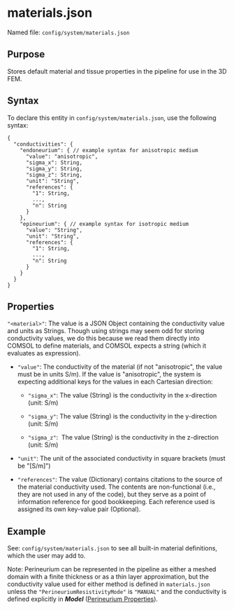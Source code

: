 
# materials.json

Named file: `config/system/materials.json`

## Purpose
Stores default material and tissue properties in the
pipeline for use in the 3D FEM.

## Syntax
To declare this entity in `config/system/materials.json`, use
the following syntax:
```
{
  "conductivities": {
    "endoneurium": { // example syntax for anisotropic medium
      "value": "anisotropic",
      "sigma_x": String,
      "sigma_y": String,
      "sigma_z": String,
      "unit": "String",
      "references": {
        "1": String,
        ...,
        "n": String
      }
    },
    "epineurium": { // example syntax for isotropic medium
      "value": "String",
      "unit": "String",
      "references": {
        "1": String,
        ...,
        "n": String
      }
    }
  }
}
```
## Properties

`"<material>"`: The value is a JSON Object containing the conductivity
value and units as Strings. Though using strings may seem odd for
storing conductivity values, we do this because we read them directly
into COMSOL to define materials, and COMSOL expects a string (which it
evaluates as expression).

  - `"value"`: The conductivity of the material (if not "anisotropic", the
    value must be in units S/m). If the value is "anisotropic", the
    system is expecting additional keys for the values in each Cartesian
    direction:

      - `"sigma_x"`: The value (String) is the conductivity in the
        x-direction (unit: S/m)

      - `"sigma_y"`: The value (String) is the conductivity in the
        y-direction (unit: S/m)

      - `"sigma_z"`:  The value (String) is the conductivity in the
        z-direction (unit: S/m)

  - `"unit"`: The unit of the associated conductivity in square brackets
    (must be "\[S/m\]")

  - `"references"`: The value (Dictionary) contains citations to the source of the material conductivity used. The contents are non-functional (i.e., they are not used in any of the code), but they serve as a point of information reference for good bookkeeping. Each reference used is assigned its own key-value pair (Optional).

<!-- end list -->

## Example

<!-- end list -->

See: `config/system/materials.json` to see all built-in material
  definitions, which the user may add to.

Note: Perineurium can be represented in the pipeline as either a meshed
domain with a finite thickness or as a thin layer approximation, but the
conductivity value used for either method is defined in `materials.json`
unless the `"PerineuriumResistivityMode"` is `"MANUAL"` and the conductivity
is defined explicitly in ***Model*** ([Perineurium Properties](../../Running_ASCENT/Info.md#definition-of-perineurium)).
